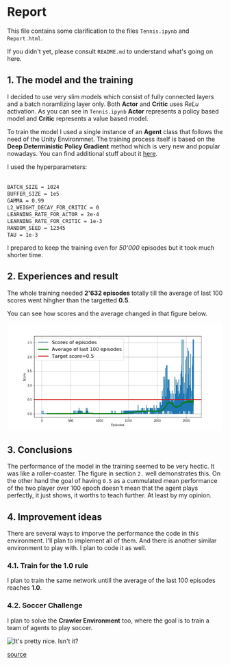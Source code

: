 # Report

This file contains some clarification to the files `Tennis.ipynb` and `Report.html`.

If you didn't yet, please consult `README.md` to understand what's going on here.

## 1. The model and the training

I decided to use very slim models which consist of fully connected layers and a batch noramlizing layer only. Both **Actor** and **Critic** uses *ReLu* activation. As you can see in `Tennis.ipynb` **Actor** represents a policy based model and **Critic** represents a value based model.

To train the model I used a single instance of an **Agent** class that follows the need of the Unity Environmnet. The training process itself is based on the **Deep Deterministic Policy Gradient** method which is very new and popular nowadays. You can find additional stuff about it [here](https://arxiv.org/abs/1509.02971).

I used the hyperparameters:

```

BATCH_SIZE = 1024
BUFFER_SIZE = 1e5
GAMMA = 0.99
L2_WEIGHT_DECAY_FOR_CRITIC = 0
LEARNING_RATE_FOR_ACTOR = 2e-4
LEARNING_RATE_FOR_CRITIC = 1e-3
RANDOM_SEED = 12345
TAU = 1e-3

```

I prepared to keep the training even for *50'000* episodes but it took much shorter time.

## 2. Experiences and result

The whole training needed **2'632 episodes** totally till the average of last 100 scores went hihgher than the targetted **0.5**.

You can see how scores and the average changed in that figure below.

![scores](tennis_scores.jpg)

## 3. Conclusions

The performance of the model in the training seemed to be very hectic. It was like a roller-coaster. The figure in section `2.` well demonstrates this. On the other hand the goal of having `0.5` as a cummulated mean performance of the two player over 100 epoch doesn't mean that the agent plays perfectly, it just shows, it worths to teach further. At least by my opinion.

## 4. Improvement ideas

There are several ways to imporve the performance the code in this environment. I'll plan to implement all of them. And there is another similar environment to play with. I plan to code it as well.

### 4.1. Train for the 1.0 rule

I plan to train the same network untill the average of the last 100 episodes reaches **1.0**.

### 4.2. Soccer Challenge

I plan to solve the **Crawler Environment** too, where the goal is to train a team of agents to play soccer.

![It's pretty nice. Isn't it?](https://user-images.githubusercontent.com/10624937/42135622-e55fb586-7d12-11e8-8a54-3c31da15a90a.gif)

[source](https://user-images.githubusercontent.com/10624937/42135622-e55fb586-7d12-11e8-8a54-3c31da15a90a.gif)
